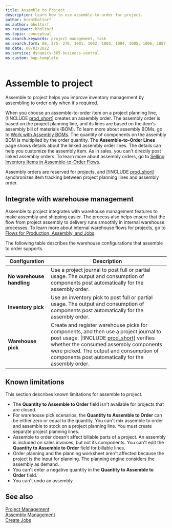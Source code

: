 ```yaml
---
title: Assemble to Project
description: Learn how to use assemble-to-order for project.
author: brentholtorf
ms.author: bholtorf
ms.reviewer: bholtorf
ms.topic: conceptual
ms.search.keywords: project management, task
ms.search.form: 88, 275, 276, 1001, 1002, 1003, 1004, 1005, 1006, 1007, 1020
ms.date: 08/03/2022
ms.service: dynamics-365-business-central
ms.custom: bap-template
---
```

# Assemble to project

Assemble to project helps you improve inventory management by assembling to order only when it's required.

When you choose an assemble-to-order item on a project planning line, [!INCLUDE [prod_short](includes/prod_short.md)] creates an assembly order. The assembly order is based on the project planning line, and its lines are based on the item's assembly bill of materials (BOM). To learn more about assembly BOMs, go to [Work with Assembly BOMs](assembly-how-work-assembly-boms.md). The quantity of components on the assembly BOM is multiplied by the order quantity. The **Assemble-to-Order Lines** page shows details about the linked assembly order lines. The details can help you customize the assembly item. As in sales, you can't directly post linked assembly orders. To learn more about assembly orders, go to [Selling Inventory Items in Assemble-to-Order Flows](assembly-how-to-sell-inventory-items-in-assemble-to-order-flows.md).

Assembly orders are reserved for projects, and [!INCLUDE [prod_short](includes/prod_short.md)] synchronizes item tracking between project planning lines and assembly order.

## Integrate with warehouse management

Assemble to project integrates with warehouse management features to make assembly and shipping easier. The process also helps ensure that the flow from project assembly to delivery runs smoothly in internal warehouse processes. To learn more about internal warehouse flows for projects, go to [Flows for Production, Assembly, and Jobs](design-details-internal-warehouse-flows.md#flows-to-and-from-assembly-in-a-basic-warehouse-configuration).

The following table describes the warehouse configurations that assemble to order supports.

|Configuration  |Description  |
|---------|---------|
|**No warehouse handling**|Use a project journal to post full or partial usage. The output and consumption of components post automatically for the assembly order.         |
|**Inventory pick**|Use an inventory pick to post full or partial usage. The output and consumption of components post automatically for the assembly order.          |
|**Warehouse pick**|Create and register warehouse picks for components, and then use a project journal to post usage. [!INCLUDE [prod_short](includes/prod_short.md)] verifies whether the consumed assembly components were picked. The output and consumption of components post automatically for the assembly order.         |

## Known limitations

This section describes known limitations for assemble to project.

* The **Quantity to Assemble to Order** field isn't available for projects that are closed.
* For warehouse pick scenarios, the **Quantity to Assemble to Order** can be either zero or equal to the quantity. You can't mix assemble to order and assemble to stock on a project planning line. You must create separate project planning lines.
* Assemble to order doesn't affect billable parts of a project. An assembly is included on sales invoices, but not its components. You can't edit the **Quantity to Assemble to Order** field for billable lines.
* Order planning and the planning worksheet aren't affected because the project is the input for planning. The planning engine considers the assembly as demand.
* You can't enter a negative quantity in the **Quantity to Assemble to Order** field.
* You can't undo an assembly.

## See also

[Project Management](projects-manage-projects.md)  
[Assembly Management](assembly-assemble-items.md)  
[Create Jobs](projects-how-create-jobs.md)
